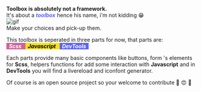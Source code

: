 
**Toolbox is absolutely not a framework.**  
It's about a ***<span style="color: #5c63ff">toolbox</span>*** hence his name, i'm not kidding :grin:  
![gif](https://media.giphy.com/media/Mt2GG9i2DmrBu/giphy.gif)  
Make your choices and pick-up them.  

This toolbox is seperated in three parts for now, that parts are:  
***<span style="background-color: #cf649a; color: #ffffff">&nbsp; Scss &nbsp; </span>***
***<span style="background-color: #f7e018; color: #000000">&nbsp; Javascript &nbsp; </span>***
***<span style="background-color: #5c63ff; color: #ffffff">&nbsp; DevTools &nbsp; </span>***  

Each parts provide many basic components like buttons, form 's elements for **Scss**,
helpers functions for add some interaction with **Javascript** and in **DevTools** you will find a livereload and iconfont generator.  

Of course is an open source project so your welcome to contribute :tada: :heart_eyes: :tada: